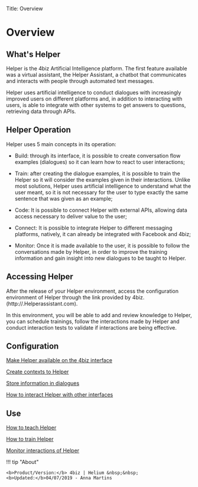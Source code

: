 Title: Overview
# Overview

## What's Helper

Helper is the 4biz Artificial Intelligence platform. The first feature available was a virtual assistant, the Helper Assistant, a chatbot that communicates and interacts with people through automated text messages. 

Helper uses artificial intelligence to conduct dialogues with increasingly improved users on different platforms and, in addition to interacting with users, is able to integrate with other systems to get answers to questions, retrieving data through APIs.

## Helper Operation

Helper uses 5 main concepts in its operation:

* Build: through its interface, it is possible to create conversation flow examples (dialogues) so it can learn how to react to user interactions;

* Train: after creating the dialogue examples, it is possible to train the Helper so it will consider the examples given in their interactions. Unlike most solutions, Helper uses artificial intelligence to understand what the user meant, so it is not necessary for the user to type exactly the same sentence that was given as an example;

* Code: It is possible to connect Helper with external APIs, allowing data access necessary to deliver value to the user;

* Connect: It is possible to integrate Helper to different messaging platforms, natively, it can already be integrated with Facebook and 4biz;

* Monitor: Once it is made available to the user, it is possible to follow the conversations made by Helper, in order to improve the training information and gain insight into new dialogues to be taught to Helper. 

## Accessing Helper

After the release of your Helper environment, access the configuration environment of Helper through the link provided by 4biz. (http://<Your-Instance>.Helperassistant.com).

In this environment, you will be able to add and review knowledge to Helper, you can schedule trainings, follow the interactions made by Helper and conduct interaction tests to validate if interactions are being effective.


## Configuration

[Make Helper available on the 4biz interface](/en-us/Helper/configuration/Helper-4biz.html)

[Create contexts to Helper](/en-us/Helper/configuration/context-Helper.html)

[Store information in dialogues](/en-us/Helper/configuration/store-dialog-Helper.html)

[How to interact Helper with other interfaces](/en-us/Helper/configuration/interact-Helper.html)

## Use

[How to teach Helper](/en-us/Helper/use/teach-Helper.html)

[How to train Helper](/en-us/Helper/use/trainning-Helper.html)

[Monitor interactions of Helper](/en-us/Helper/use/monitoring-Helper.html)

!!! tip "About"

    <b>Product/Version:</b> 4biz | Helium &nbsp;&nbsp;
    <b>Updated:</b>04/07/2019 - Anna Martins

